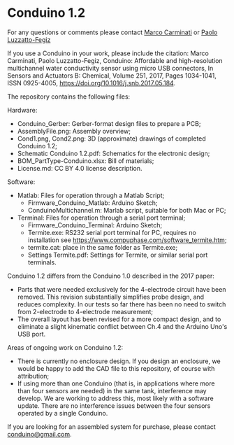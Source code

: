 # Conduino 1.2

For any questions or comments please contact 
[Marco Carminati](http://www.deib.polimi.it/eng/people/details/126878) or [Paolo Luzzatto-Fegiz](https://feslab.me.ucsb.edu/people/paolo-luzzatto-fegiz) 

If you use a Conduino in your work, please include the citation:
Marco Carminati, Paolo Luzzatto-Fegiz, Conduino: Affordable and high-resolution multichannel water conductivity sensor using micro USB connectors, In Sensors and Actuators B: Chemical, Volume 251, 2017, Pages 1034-1041, ISSN 0925-4005, https://doi.org/10.1016/j.snb.2017.05.184.


The repository contains the following files:

Hardware:

- Conduino_Gerber:  Gerber-format design files to prepare a PCB;
- AssemblyFile.png: Assembly overview;
- Cond1.png, Cond2.png: 3D (approximate) drawings of completed Conduino 1.2;
- Schematic Conduino 1.2.pdf: Schematics for the electronic design;
- BOM_PartType-Conduino.xlsx: Bill of materials;
- License.md: CC BY 4.0 license description.


Software:

- Matlab: Files for operation through a Matlab Script;
    - Firmware_Conduino_Matlab: Arduino Sketch;
    - ConduinoMultichannel.m: Marlab script, suitable for both Mac or PC;
- Terminal: Files for operation through a serial port terminal;
    - Firmware_Conduino_Terminal: Arduino Sketch;
    - Termite.exe: RS232 serial port terminal for PC, requires no installation see https://www.compuphase.com/software_termite.htm;
    - termite.cat: place in the same folder as Termite.exe;
    - Settings Termite.pdf: Settings for Termite, or similar serial port terminals.


Conduino 1.2 differs from the Conduino 1.0 described in the 2017 paper:

- Parts that were needed exclusively for the 4-electrode circuit have been removed. This revision substantially simplifies probe design, and reduces complexity. In our tests so far there has been no need to switch from 2-electrode to 4-electrode measurement;
- The overall layout has been revised for a more compact design, and to eliminate a slight kinematic conflict between Ch.4 and the Arduino Uno's USB port.


Areas of ongoing work on Conduino 1.2:

- There is currently no enclosure design. If you design an enclosure, we would be happy to add the CAD file to this repository, of course with attribution;
- If using more than one Conduino (that is, in applications where more than four sensors are needed) in the same tank, interference may develop. We are working to address this, most likely with a software update. There are no interference issues between the four sensors operated by a single Conduino.


If you are looking for an assembled system for purchase, please contact conduino@gmail.com. 

